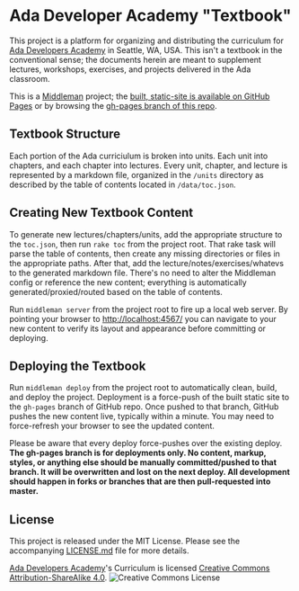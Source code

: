 # Ada Developer Academy "Textbook"

This project is a platform for organizing and distributing the curriculum for [Ada Developers Academy](http://adadevelopersacademy.org) in Seattle, WA, USA. This isn't a textbook in the conventional sense; the documents herein are meant to supplement lectures, workshops, exercises, and projects delivered in the Ada classroom.

This is a [Middleman](https://middlemanapp.com/) project; the [built, static-site is available on GitHub Pages](http://ada-developers-academy.github.io/textbook/) or by browsing the [gh-pages branch of this repo](https://github.com/Ada-Developers-Academy/textbook/tree/gh-pages).

## Textbook Structure

Each portion of the Ada curriciulum is broken into units. Each unit into chapters, and each chapter into lectures. Every unit, chapter, and lecture is represented by a markdown file, organized in the `/units` directory as described by the table of contents located in `/data/toc.json`.

## Creating New Textbook Content

To generate new lectures/chapters/units, add the appropriate structure to the `toc.json`, then run `rake toc` from the project root. That rake task will parse the table of contents, then create any missing directories or files in the appropriate paths. After that, add the lecture/notes/exercises/whatevs to the generated markdown file. There's no need to alter the Middleman config or reference the new content; everything is automatically generated/proxied/routed based on the table of contents.

Run `middleman server` from the project root to fire up a local web server. By pointing your browser to [http://localhost:4567/](http://localhost:4567/) you can navigate to your new content to verify its layout and appearance before committing or deploying.

## Deploying the Textbook

Run `middleman deploy` from the project root to automatically clean, build, and deploy the project. Deployment is a force-push of the built static site to the `gh-pages` branch of GitHub repo. Once pushed to that branch, GitHub pushes the new content live, typically within a minute. You may need to force-refresh your browser to see the updated content.

Please be aware that every deploy force-pushes over the existing deploy. __The gh-pages branch is for deployments only. No content, markup, styles, or anything else should be manually committed/pushed to that branch. It will be overwritten and lost on the next deploy. All development should happen in forks or branches that are then pull-requested into master.__

## License

This project is released under the MIT License. Please see the accompanying [LICENSE.md](https://github.com/Ada-Developers-Academy/textbook/blob/master/LICENSE.md) file for more details.

[Ada Developers Academy](http://adadevelopersacademy.org)'s Curriculum is licensed [Creative Commons Attribution-ShareAlike 4.0](http://creativecommons.org/licenses/by-sa/4.0/).
![Creative Commons License](http://i.creativecommons.org/l/by-sa/4.0/80x15.png)
